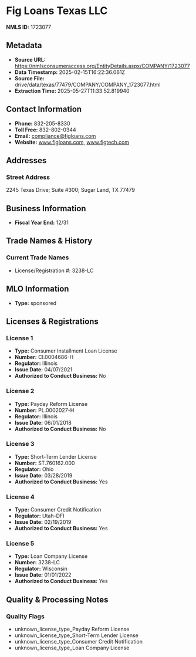 # Fig Loans Texas LLC

**NMLS ID:** 1723077

## Metadata
- **Source URL:** https://nmlsconsumeraccess.org/EntityDetails.aspx/COMPANY/1723077
- **Data Timestamp:** 2025-02-15T16:22:36.061Z
- **Source File:** drive/data/texas/77479/COMPANY/COMPANY_1723077.html
- **Extraction Time:** 2025-05-27T11:33:52.819940

## Contact Information
- **Phone:** 832-205-8330
- **Toll Free:** 832-802-0344
- **Email:** compliance@figloans.com
- **Website:** www.figloans.com, www.figtech.com

## Addresses
### Street Address
2245 Texas Drive; Suite #300; Sugar Land, TX 77479

## Business Information
- **Fiscal Year End:** 12/31

## Trade Names & History
### Current Trade Names
- License/Registration #: 3238-LC

## MLO Information
- **Type:** sponsored

## Licenses & Registrations

### License 1
- **Type:** Consumer Installment Loan License
- **Number:** CI.0004686-H
- **Regulator:** Illinois
- **Issue Date:** 04/07/2021
- **Authorized to Conduct Business:** No

### License 2
- **Type:** Payday Reform License
- **Number:** PL.0002027-H
- **Regulator:** Illinois
- **Issue Date:** 06/01/2018
- **Authorized to Conduct Business:** No

### License 3
- **Type:** Short-Term Lender License
- **Number:** ST.760162.000
- **Regulator:** Ohio
- **Issue Date:** 03/28/2019
- **Authorized to Conduct Business:** Yes

### License 4
- **Type:** Consumer Credit Notification
- **Regulator:** Utah-DFI
- **Issue Date:** 02/19/2019
- **Authorized to Conduct Business:** Yes

### License 5
- **Type:** Loan Company License
- **Number:** 3238-LC
- **Regulator:** Wisconsin
- **Issue Date:** 01/01/2022
- **Authorized to Conduct Business:** Yes

## Quality & Processing Notes
### Quality Flags
- unknown_license_type_Payday Reform License
- unknown_license_type_Short-Term Lender License
- unknown_license_type_Consumer Credit Notification
- unknown_license_type_Loan Company License
